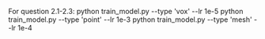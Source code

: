 For question 2.1-2.3:
python train_model.py --type 'vox' --lr 1e-5
python train_model.py --type 'point' --lr 1e-3
python train_model.py --type 'mesh' --lr 1e-4


